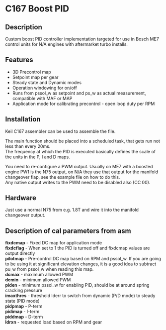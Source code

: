 # C167 Boost PID

## Description
Custom boost PID controller implementation targeted for use in Bosch ME7 control units for N/A engines with aftermarket turbo installs.

## Features
- 3D Precontrol map
- Setpoint map per gear
- Steady state and Dynamic modes
- Operation windowing for on/off
- Runs from pssol_w as setpoint and ps_w as actual measurement, compatible with MAF or MAP
- Application mode for calibrating precontrol - open loop duty per RPM

## Installation
Keil C167 assembler can be used to assemble the file.  
  
The main function should be placed into a scheduled task, that gets run not less than every 20ms.  
The frequency at which the PID is executed basically defines the scale of the units in the P, I and D maps.  
  
You need to re-configure a PWM output. Usually on ME7 with a boosted engine PW1 is the N75 output, on N/A they use that output for the manifold changeover flap, see the example file on how to do this.  
Any native output writes to the PWM need to be disabled also (CC 00).  

## Hardware
Just use a normal N75 from e.g. 1.8T and wire it into the manifold changeover output.

## Description of cal parameters from asm
**fixdcmap** - Fixed DC map for application mode  
**fixdcflag** - When set to 1 the PID is turned off and fixdcmap values are output directly  
**pilotmap** - Pre-control DC map based on RPM and pssol_w. If you are going to be using it at significant elevation changes, it is a good idea to subtract pu_w from pssol_w when reading this map.  
**dcmax** - maximum allowed PWM  
**dcmin** - minimum allowed PWM  
**piden** - minimum pssol_w for enabling PID, should be at around spring cracking pressure  
**imaxthres** - threshold lderr to switch from dynamic (P/D mode) to steady state (PID mode)  
**pidpmap** - P-term  
**pidimap** - I-term  
**piddmap** - D-term  
**ldrxn** - requested load based on RPM and gear  
